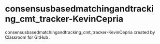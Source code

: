 # consensusbasedmatchingandtracking_cmt_tracker-KevinCepria
consensusbasedmatchingandtracking_cmt_tracker-KevinCepria created by Classroom for GitHub
.
